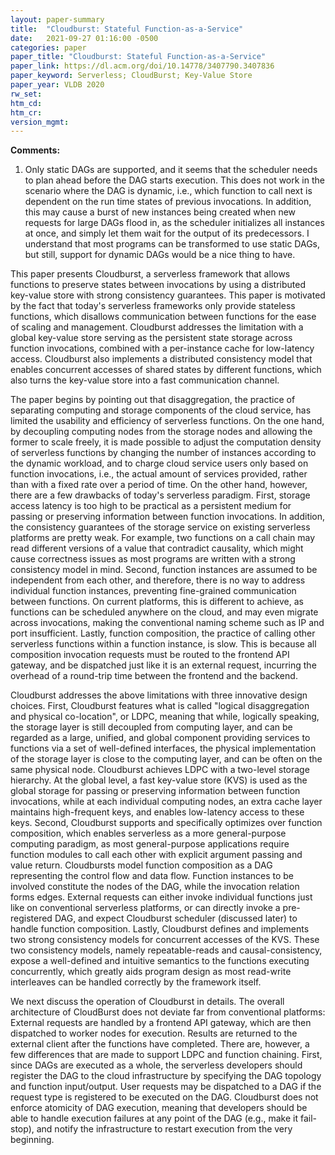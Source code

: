 ```yaml
---
layout: paper-summary
title:  "Cloudburst: Stateful Function-as-a-Service"
date:   2021-09-27 01:16:00 -0500
categories: paper
paper_title: "Cloudburst: Stateful Function-as-a-Service"
paper_link: https://dl.acm.org/doi/10.14778/3407790.3407836
paper_keyword: Serverless; CloudBurst; Key-Value Store
paper_year: VLDB 2020
rw_set:
htm_cd:
htm_cr:
version_mgmt:
---
```


**Comments:**

1. Only static DAGs are supported, and it seems that the scheduler needs to plan ahead before the DAG starts execution.
   This does not work in the scenario where the DAG is dynamic, i.e., which function to call next is dependent on the 
   run time states of previous invocations.
   In addition, this may cause a burst of new instances being created when new requests for large DAGs flood in, as
   the scheduler initializes all instances at once, and simply let them wait for the output of its predecessors.
   I understand that most programs can be transformed to use static DAGs, but still, support for dynamic DAGs 
   would be a nice thing to have.

This paper presents Cloudburst, a serverless framework that allows functions to preserve states between invocations
by using a distributed key-value store with strong consistency guarantees.
This paper is motivated by the fact that today's serverless frameworks only provide stateless functions, which disallows
communication between functions for the ease of scaling and management. 
Cloudburst addresses the limitation with a global key-value store serving as the persistent state storage across 
function invocations, combined with a per-instance cache for low-latency access.
Cloudburst also implements a distributed consistency model that enables concurrent accesses of shared states by 
different functions, which also turns the key-value store into a fast communication channel.

The paper begins by pointing out that disaggregation, the practice of separating computing and storage components of 
the cloud service, has limited the usability and efficiency of serverless functions. On the one hand, by decoupling 
computing nodes from the storage nodes and allowing the former to scale freely, it is made possible to adjust the 
computation density of serverless functions by changing the number of instances according to the dynamic workload,
and to charge cloud service users only based on function invocations, i.e., the actual amount of services provided, 
rather than with a fixed rate over a period of time. 
On the other hand, however, there are a few drawbacks of today's serverless paradigm.
First, storage access latency is too high to be practical as a persistent medium for passing or preserving information 
between function invocations. In addition, the consistency guarantees of the storage service on existing serverless
platforms are pretty weak. For example, two functions on a call chain may read different versions of a value that
contradict causality, which might cause correctness issues as most programs are written with a strong consistency 
model in mind.
Second, function instances are assumed to be independent from each other, and therefore,
there is no way to address individual function instances, preventing fine-grained communication between functions.
On current platforms, this is different to achieve, as functions can be scheduled anywhere on the cloud, and may 
even migrate across invocations, making the conventional naming scheme such as IP and port insufficient. 
Lastly, function composition, the practice of calling other serverless functions within a function instance, is 
slow. This is because all composition invocation requests must be routed to the frontend API gateway, and be dispatched 
just like it is an external request, incurring the overhead of a round-trip time between the frontend and the backend.

Cloudburst addresses the above limitations with three innovative design choices.
First, Cloudburst features what is called "logical disaggregation and physical co-location", or LDPC, meaning that
while, logically speaking, the storage layer is still decoupled from computing layer, and can be regarded as a 
large, unified, and global component providing services to functions via a set of well-defined interfaces, 
the physical implementation of the storage layer is close to the computing layer, and can be often on the same 
physical node.
Cloudburst achieves LDPC with a two-level storage hierarchy. At the global level, a fast key-value store (KVS) is used 
as the global storage for passing or preserving information between function invocations, while at each individual
computing nodes, an extra cache layer maintains high-frequent keys, and enables low-latency access to these keys. 
Second, Cloudburst supports and specifically optimizes over function composition, which enables serverless 
as a more general-purpose computing paradigm, as most general-purpose applications require function modules to
call each other with explicit argument passing and value return.
Cloudbursts model function composition as a DAG representing the control flow and data flow. Function instances 
to be involved constitute the nodes of the DAG, while the invocation relation forms edges. 
External requests can either invoke individual functions just like on conventional serverless platforms, or can 
directly invoke a pre-registered DAG, and expect Cloudburst scheduler (discussed later) to handle function composition.
Lastly, Cloudburst defines and implements two strong consistency models for concurrent accesses of the KVS. 
These two consistency models, namely repeatable-reads and causal-consistency, expose a well-defined and 
intuitive semantics to the functions executing concurrently, which greatly aids program design as most read-write
interleaves can be handled correctly by the framework itself.

We next discuss the operation of Cloudburst in details. The overall architecture of CloudBurst does not deviate far
from conventional platforms: External requests are handled by a frontend API gateway, which are then dispatched 
to worker nodes for execution. Results are returned to the external client after the functions have completed.
There are, however, a few differences that are made to support LDPC and function chaining.
First, since DAGs are executed as a whole, the serverless developers should register the DAG to the cloud infrastructure
by specifying the DAG topology and function input/output. 
User requests may be dispatched to a DAG if the request type is registered to be executed on the DAG.
Cloudburst does not enforce atomicity of DAG execution, meaning that developers should be able to handle execution
failures at any point of the DAG (e.g., make it fail-stop), and notify the infrastructure to restart execution from the 
very beginning.
